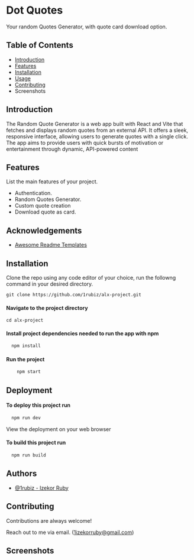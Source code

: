 # Dot Quotes
Your random Quotes Generator, with quote card download option.

## Table of Contents

- [Introduction](#introduction)
- [Features](#features)
- [Installation](#installation)
- [Usage](#usage)
- [Contributing](#contributing)
- Screenshots

## Introduction


The Random Quote Generator is a web app built with React and Vite that fetches and displays random quotes from an external API. It offers a sleek, responsive interface, allowing users to generate quotes with a single click. The app aims to provide users with quick bursts of motivation or entertainment through dynamic, API-powered content


## Features

List the main features of your project.

- Authentication.
- Random Quotes Generator.
- Custom quote creation
- Download quote as card.

## Acknowledgements

 - [Awesome Readme Templates](https://awesomeopensource.com/project/elangosundar/awesome-README-templates)


## Installation

Clone the repo
using any code editor of your choice, run the followng command in your desired directory.


    git clone https://github.com/1rubiz/alx-project.git


#### Navigate to the project directory
    cd alx-project

#### Install project dependencies needed to run the app with npm

```bash
  npm install
```

#### Run the project
```bash
    npm start
```
## Deployment

#### To deploy this project run

```bash
  npm run dev
```
View the deployment on your web browser

#### To build this project run
```bash
  npm run build
```


## Authors

- [@1rubiz - Izekor Ruby](https://www.github.com/1rubiz)


## Contributing

Contributions are always welcome!

Reach out to me via email. (1izekorruby@gmail.com)


## Screenshots
